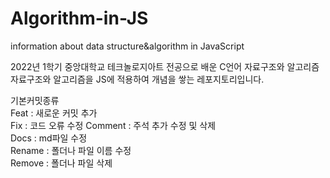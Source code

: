 # Algorithm-in-JS
information about data structure&amp;algorithm in JavaScript

2022년 1학기 중앙대학교 테크놀로지아트 전공으로 배운 C언어 자료구조와 알고리즘   
자료구조와 알고리즘을 JS에 적용하여 개념을 쌓는 레포지토리입니다.   
   
기본커밋종류   
Feat : 새로운 커밋 추가   
Fix : 코드 오류 수정
Comment : 주석 추가 수정 및 삭제   
Docs : md파일 수정   
Rename : 폴더나 파일 이름 수정   
Remove : 폴더나 파일 삭제